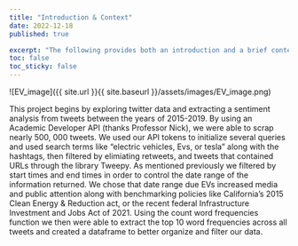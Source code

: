 ```yaml
---
title: "Introduction & Context"
date: 2022-12-18
published: true

excerpt: "The following provides both an introduction and a brief context on the current state of EVs in the U.S. and California over the lasst decade."
toc: false
toc_sticky: false
---
```


 
![EV_image]({{ site.url }}{{ site.baseurl }}/assets/images/EV_image.png) 




This project begins by exploring twitter data and extracting a sentiment analysis from tweets between the years of 2015-2019. By using an Academic Developer API (thanks Professor Nick), we were able to scrap nearly 500, 000 tweets. We used our API tokens to initialize  several queries and used search terms like “electric vehicles, Evs, or tesla” along with the hashtags, then filtered by elimiating retweets, and tweets that contained URLs through the library Tweepy. 
As mentioned previously we filtered by start times and end times in order to control the date range of the information returned. We chose that date range due EVs increased media and public attention along with benchmarking policies like California’s 2015 Clean Energy & Reduction act, or the recent federal Infrastructure Investment and Jobs Act of 2021. 
Using the count word frequencies function we then were able to extract the top 10 word frequencies across all tweets and created a dataframe to better organize and filter our data.
 


